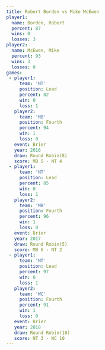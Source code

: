 ```yaml
---
title: Robert Borden vs Mike McEwen
player1:              
  name: Borden, Robert
  percent: 87         
  wins: 0             
  losses: 3           
player2:              
  name: McEwen, Mike  
  percent: 93         
  wins: 3             
  losses: 0           
games:
 - player1:        
     team: 'NT'    
     position: Lead
     percent: 82   
     win: 0        
     loss: 1       
   player2:          
     team: 'MB'      
     position: Fourth
     percent: 94     
     win: 1          
     loss: 0         
   event: Brier        
   year: 2016          
   draw: Round Robin(8)
   score: MB 5 - NT 4  
 - player1:        
     team: 'NT'    
     position: Lead
     percent: 85   
     win: 0        
     loss: 1       
   player2:          
     team: 'MB'      
     position: Fourth
     percent: 96     
     win: 1          
     loss: 0         
   event: Brier        
   year: 2017          
   draw: Round Robin(5)
   score: MB 6 - NT 2  
 - player1:        
     team: 'NT'    
     position: Lead
     percent: 97   
     win: 0        
     loss: 1       
   player2:          
     team: 'WC'      
     position: Fourth
     percent: 91     
     win: 1          
     loss: 0         
   event: Brier         
   year: 2018           
   draw: Round Robin(10)
   score: NT 3 - WC 10  
---
```

